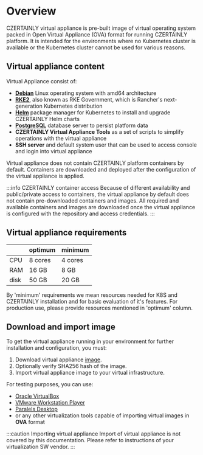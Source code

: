 # Overview

CZERTAINLY virtual appliance is pre-built image of virtual operating system packed in Open Virtual Appliance (OVA) format for running CZERTAINLY platform.
It is intended for the environments where no Kubernetes cluster is available or the Kubernetes cluster cannot be used for various reasons.

## Virtual appliance content

Virtual Appliance consist of:
* **[Debian](https://www.debian.org/)** Linux operating system with amd64 architecture
* **[RKE2](https://rke2.io)**, also known as RKE Government, which is Rancher's next-generation Kubernetes distribution
* **[Helm](https://helm.sh/)** package manager for Kubernetes to install and upgrade CZERTAINLY Helm charts
* **[PostgreSQL](https://www.postgresql.org/)** database server to persist platform data
* **CZERTAINLY Virtual Appliance Tools** as a set of scripts to simplify operations with the virtual appliance
* **SSH server** and default system user that can be used to access console and login into virtual appliance

Virtual appliance does not contain CZERTAINLY platform containers by default. Containers are downloaded and deployed after the configuration of the virtual appliance is applied.

:::info CZERTAINLY container access
Because of different availability and public/private access to containers, the virtual appliance by default does not contain pre-downloaded containers and images. All required and available containers and images are downloaded once the virtual appliance is configured with the repository and access credentials.
:::

## Virtual appliance requirements

|      | optimum | minimum |
|------|---------|---------|
| CPU  | 8 cores | 4 cores |
| RAM  | 16 GB   | 8 GB    |
| disk | 50 GB   | 20 GB   |

By 'minimum' requirements we mean resources needed for K8S and CZERTAINLY installation and for basic evaluation of it's features. For production use, please provide resources mentioned in 'optimum' column.

## Download and import image

To get the virtual appliance running in your environment for further  installation  and configuration, you must:
1. Download virtual appliance [image](https://threekeycz-my.sharepoint.com/personal/jan_tomasek_3key_company/_layouts/15/onedrive.aspx?id=%2Fpersonal%2Fjan%5Ftomasek%5F3key%5Fcompany%2FDocuments%2Fczertainly%2Dpublic&FolderCTID=0x0120009B61621E1B162B47A17BA11A46F72526&view=0).
2. Optionally verify SHA256 hash of the image.
2. Import virtual appliance image to your virtual infrastructure.

For testing purposes, you can use:
- [Oracle VirtualBox](https://www.virtualbox.org/wiki/Downloads)
- [VMware Workstation Player](https://www.vmware.com/content/vmware/vmware-published-sites/us/products/workstation-player/workstation-player-evaluation.html.html)
- [Paralels Desktop](https://www.parallels.com/)
- or any other virtualization tools capable of importing virtual images in **OVA** format

:::caution Importing virtual appliance
Import of virtual appliance is not covered by this documentation. Please refer to instructions of your virtualization SW vendor.
:::
